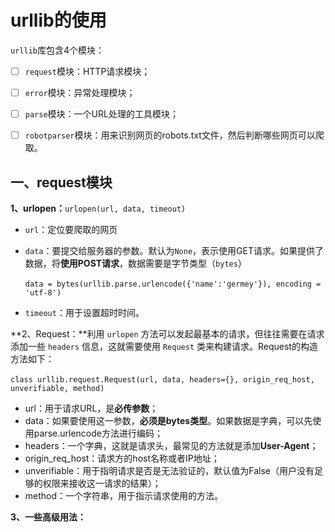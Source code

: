 # urllib的使用

`urllib`库包含4个模块：

- [ ] `request`模块：HTTP请求模块；
- [ ] `error`模块：异常处理模块；
- [ ] `parse`模块：一个URL处理的工具模块；
- [ ] `robotparser`模块：用来识别网页的robots.txt文件，然后判断哪些网页可以爬取。



## 一、request模块

**1、urlopen：**`urlopen(url, data, timeout)`

- `url`：定位要爬取的网页

- `data`：要提交给服务器的参数。默认为`None`，表示使用GET请求。如果提供了数据，将**使用POST请求**，数据需要是字节类型（`bytes`）

  ​			`data = bytes(urllib.parse.urlencode({'name':'germey'}), encoding = 'utf-8')`

- `timeout`：用于设置超时时间。

**2、Request：**利用 `urlopen` 方法可以发起最基本的请求，但往往需要在请求添加一些 `headers` 信息，这就需要使用 `Request` 类来构建请求。Request的构造方法如下：

​		`class urllib.request.Request(url, data, headers={}, origin_req_host, unverifiable, method)`

- url：用于请求URL，是**必传参数**；
- data：如果要使用这一参数，**必须是bytes类型**。如果数据是字典，可以先使用parse.urlencode方法进行编码；
- headers：一个字典，这就是请求头，最常见的方法就是添加**User-Agent**；
- origin_req_host：请求方的host名称或者IP地址；
- unverifiable：用于指明请求是否是无法验证的，默认值为False（用户没有足够的权限来接收这一请求的结果）；
- method：一个字符串，用于指示请求使用的方法。

**3、一些高级用法：**































